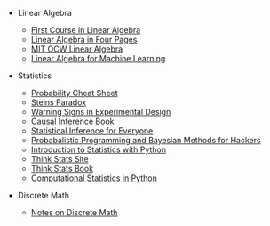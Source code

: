 * Linear Algebra
  * [First Course in Linear Algebra](http://linear.ups.edu/html/fcla.html)
  * [Linear Algebra in Four Pages](http://cnd.mcgill.ca/~ivan/miniref/linear_algebra_in_4_pages.pdf)
  * [MIT OCW Linear Algebra](http://ocw.mit.edu/courses/mathematics/18-06-linear-algebra-spring-2010/video-lectures/)
  * [Linear Algebra for Machine Learning](http://machinelearningmastery.com/linear-algebra-machine-learning/)

* Statistics
  * [Probability Cheat Sheet](http://datastories.quora.com/The-Only-Probability-Cheatsheet-Youll-Ever-Need?srid=he8P&share=1)
  * [Steins Paradox](http://statweb.stanford.edu/~ckirby/brad/other/Article1977.pdf)
  * [Warning Signs in Experimental Design](http://norvig.com/experiment-design.html)
  * [Causal Inference Book](http://www.hsph.harvard.edu/miguel-hernan/causal-inference-book/)
  * [Statistical Inference for Everyone](https://dl.dropboxusercontent.com/u/1813623/Statistical%20Inference%20for%20Everyone.pdf)
  * [Probabalistic Programming and Bayesian Methods for Hackers](https://github.com/CamDavidsonPilon/Probabilistic-Programming-and-Bayesian-Methods-for-Hackers)
  * [Introduction to Statistics with Python](http://work.thaslwanter.at/Stats/html/index.html)
  * [Think Stats Site](http://greenteapress.com/thinkstats/)
  * [Think Stats Book](http://greenteapress.com/thinkstats/thinkstats.pdf)
  * [Computational Statistics in Python](http://people.duke.edu/~ccc14/sta-663/index.html)

* Discrete Math
  * [Notes on Discrete Math](http://www.math.northwestern.edu/~mlerma/papers/discrete_mathematics-2005.pdf)
